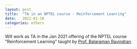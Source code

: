 ```yaml
---
layout: post
title:  "TA in an NPTEL course - Reinforcement Leanring"
date:   2021-01-10
categories: others
---
```


Will work as TA in the Jan 2021 offering of the NPTEL course "Reinforcement Learning" taught by [Prof. Balaraman Ravindran](http://www.cse.iitm.ac.in/~ravi/).